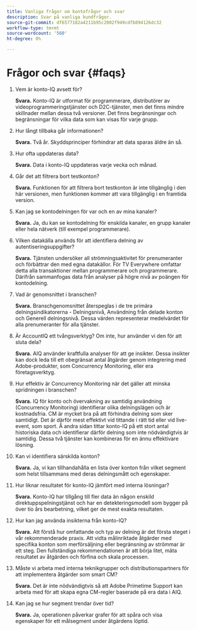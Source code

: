 ```yaml
---
title: Vanliga frågor om kontofrågor och svar
description: Svar på vanliga kundfrågor.
source-git-commit: df6577182a4211b95c2002f949cdfb894126dc32
workflow-type: tm+mt
source-wordcount: '560'
ht-degree: 0%

---
```



# Frågor och svar {#faqs}

1. Vem är konto-IQ avsett för?

   **Svara.** Konto-IQ är utformat för programmerare, distributörer av videoprogrammeringstjänster och D2C-tjänster, men det finns mindre skillnader mellan dessa två versioner. Det finns begränsningar och begränsningar för vilka data som kan visas för varje grupp.

1. Hur långt tillbaka går informationen?

   **Svara.** Två år. Skyddsprinciper förhindrar att data sparas äldre än så.

1. Hur ofta uppdateras data?

   **Svara.** Data i konto-IQ uppdateras varje vecka och månad.

1. Går det att filtrera bort testkonton?

   **Svara.** Funktionen för att filtrera bort testkonton är inte tillgänglig i den här versionen, men funktionen kommer att vara tillgänglig i en framtida version.

1. Kan jag se kontodelningen för var och en av mina kanaler?

   **Svara.** Ja, du kan se kontodelning för enskilda kanaler, en grupp kanaler eller hela nätverk (till exempel programmerare).

1. Vilken datakälla används för att identifiera delning av autentiseringsuppgifter?

   **Svara.** Tjänsten undersöker all strömningsaktivitet för prenumeranter och förbättrar den med egna datakällor. För TV Everywhere omfattar detta alla transaktioner mellan programmerare och programmerare. Därifrån sammanfogas data från analyser på högre nivå av poängen för kontodelning.

1. Vad är genomsnittet i branschen?

   **Svara.** Branschgenomsnittet återspeglas i de tre primära delningsindikatorerna - Delningsnivå, Användning från delade konton och Generell delningsnivå. Dessa värden representerar medelvärdet för alla prenumeranter för alla tjänster.

1. Är AccountIQ ett tvångsverktyg? Om inte, hur använder vi den för att sluta dela?

   **Svara.** AIQ använder kraftfulla analyser för att ge insikter. Dessa insikter kan dock leda till ett obegränsat antal åtgärder genom integrering med Adobe-produkter, som Concurrency Monitoring, eller era företagsverktyg.

1. Hur effektiv är Concurrency Monitoring när det gäller att minska spridningen i branschen?

   **Svara.** IQ för konto och övervakning av samtidig användning (Concurrency Monitoring) identifierar olika delningslägen och är kostnadsfria. CM är mycket bra på att förhindra delning som sker samtidigt. Det är därför mest effektivt vid tittande i rätt tid eller vid live-event, som sport. Å andra sidan tittar konto-IQ på ett stort antal historiska data och identifierar därför delning som inte nödvändigtvis är samtidig. Dessa två tjänster kan kombineras för en ännu effektivare lösning.

1. Kan vi identifiera särskilda konton?

   **Svara.** Ja, vi kan tillhandahålla en lista över konton från vilket segment som helst tillsammans med deras delningsmått och egenskaper.

1. Hur liknar resultatet för konto-IQ jämfört med interna lösningar?

   **Svara.** Konto-IQ har tillgång till fler data än någon enskild direktuppspelningstjänst och har en detekteringsmodell som bygger på över tio års bearbetning, vilket ger de mest exakta resultaten.

1. Hur kan jag använda insikterna från konto-IQ?

   **Svara.** Att förstå hur omfattande och typ av delning är det första steget i vår rekommenderade praxis. Att vidta målinriktade åtgärder med specifika konton som merförsäljning eller begränsning av strömmar är ett steg. Den fullständiga rekommendationen är att börja litet, mäta resultatet av åtgärden och förfina och skala processen.

1. Måste vi arbeta med interna teknikgrupper och distributionspartners för att implementera åtgärder som smart CM?

   **Svara.** Det är inte nödvändigtvis så att Adobe Primetime Support kan arbeta med för att skapa egna CM-regler baserade på era data i AIQ.

1. Kan jag se hur segment trendar över tid?

   **Svara.** Ja, operationen påverkar grafer för att spåra och visa egenskaper för ett målsegment under åtgärdens löptid.
